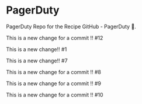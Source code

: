 # PagerDuty
PagerDuty Repo for the Recipe GitHub - PagerDuty :dancer:.

This is a new change for a commit !! #12

This is a new change!! #1

This is a new change!! #7

This is a new change for a commit !! #8 

This is a new change for a commit !! #9

This is a new change for a commit !! #10
